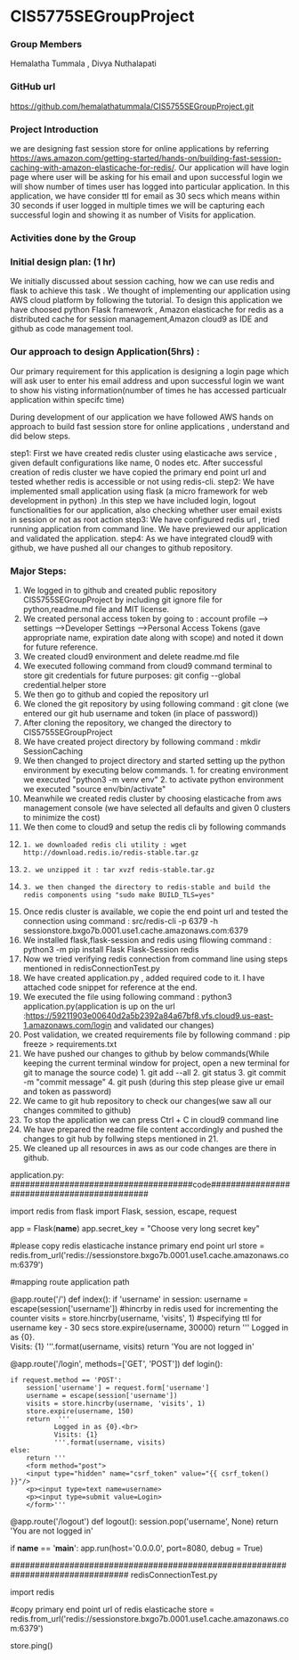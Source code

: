 # CIS5775SEGroupProject
### Group Members
Hemalatha Tummala , Divya Nuthalapati
### GitHub url
https://github.com/hemalathatummala/CIS5755SEGroupProject.git
### Project Introduction
we are designing fast session store for online applications by referring https://aws.amazon.com/getting-started/hands-on/building-fast-session-caching-with-amazon-elasticache-for-redis/. Our application will have login page where user will be asking for his email and upon successful login we will show number of times user has logged into particular
application. In this application, we have consider ttl for email as 30 secs which means within 30 seconds if user logged in multiple times we will be capturing each successful login and showing it as number of Visits for application.

### Activities done by the Group
### Initial design plan: (1 hr)
We initially discussed about session caching, how we can use redis and flask to achieve this task . We thought of implementing our application using AWS cloud platform by following the tutorial. 
To design this application we have choosed python Flask framework , Amazon elasticache for redis as a distributed cache for session management,Amazon cloud9 as IDE and github as code management tool.

### Our approach to design Application(5hrs) : 

Our primary requirement for this application is designing a login page which will ask user to enter his email address and upon successful login we want to show his visting information(number of times he has accessed particualr application within specifc time)

During development of our application we have followed AWS hands on approach to build fast session store for online applications , understand and did below steps.

step1: First we have created redis cluster using elasticache aws service , given default configurations like name, 0 nodes etc. After successful creation of redis cluster we have copied the primary end point url and tested whether redis is accessible or not using redis-cli.
step2: We have implemented small application using flask (a micro framework for web development in python) .In this step we have included login, logout functionalities for our application, also checking whether user email exists in session or not as root action
step3: We have configured redis url , tried running application from command line. We have previewed our application and validated the application.
step4: As we have integrated cloud9 with github, we have pushed all our changes to github repository. 

### Major Steps: 
1. We logged in to github and created public repository CIS5755SEGroupProject by including git ignore file for python,readme.md file and MIT license.
2. We created personal access token by going to : account profile --> settings -->Developer Settings -->Personal Access Tokens (gave appropriate name, expiration date along with scope) and noted it down for future reference.
3. We created cloud9 environment and delete readme.md file
4. We executed following command from cloud9 command terminal to store git credentials for future purposes: git config --global credential.helper store 
5. We then go to github and copied the repository url 
6. We cloned the git repository by using following command : git clone <repository-url> (we entered our git hub username and token (in place of password))
7. After cloning the repository, we changed the directory to CIS5755SEGroupProject
8. We have created project directory by following command : mkdir SessionCaching
9. We then changed to project directory and started setting up the python environment by executing below commands.
        1. for creating environment we executed "python3 -m venv env" 
        2. to activate python environment we executed "source env/bin/activate"
10. Meanwhile we created redis cluster by choosing elasticache from aws management console (we have selected all defaults and given 0 clusters to minimize the cost) 
11. We then come to cloud9 and setup the redis cli by following commands
12.     1. we downloaded redis cli utility : wget http://download.redis.io/redis-stable.tar.gz
13.     2. we unzipped it : tar xvzf redis-stable.tar.gz
14.     3. we then changed the directory to redis-stable and build the redis components using "sudo make BUILD_TLS=yes"
15. Once redis cluster is available, we copie the end point url and tested the connection using command : src/redis-cli -p 6379 -h sessionstore.bxgo7b.0001.use1.cache.amazonaws.com:6379
16. We installed flask,flask-session and redis using fllowing command : python3 -m pip install Flask Flask-Session redis
17. Now we tried verifying redis connection from command line using steps mentioned in redisConnectionTest.py
18. We have created application.py , added required code to it. I have attached code snippet for reference at the end.      
19. We executed the file using following command : python3 application.py(application is up on the url :https://59211903e00640d2a5b2392a84a67bf8.vfs.cloud9.us-east-1.amazonaws.com/login and validated our changes)
20. Post validation, we created requirements file by following command : pip freeze > requirements.txt
21. We have pushed our changes to github by below commands(While keeping the current terminal window for project,  open a new terminal for git to manage the source code)
        1. git add --all
        2. git status
        3. git commit -m "commit message"
        4. git push (during this step please give ur email and token as password)
22. We came to git hub repository to check our changes(we saw all our changes commited to github)
23. To stop the application we can press Ctrl + C in cloud9 command line 
24. We have prepared the readme file content accordingly and pushed the changes to git hub by follwing steps mentioned in 21.
25. We cleaned up all resources in aws as our code changes are there in github.
        
application.py:
#####################################code############################################

import redis
from flask import Flask, session,  escape, request

app = Flask(__name__)
app.secret_key = "Choose very long secret key"

#please copy redis elasticache instance primary end point url
store = redis.from_url('redis://sessionstore.bxgo7b.0001.use1.cache.amazonaws.com:6379')

#mapping route application path
        
@app.route('/')
def index():
    if 'username' in session:
        username = escape(session['username'])
        #hincrby in redis used for incrementing the counter 
        visits = store.hincrby(username, 'visits', 1)
        #specifying ttl for username key - 30 secs
        store.expire(username, 30000)
        return '''
        Logged in as {0}.<br>
        Visits: {1}
        '''.format(username, visits)
    return 'You are not logged in'

@app.route('/login', methods=['GET', 'POST'])
def login():

    if request.method == 'POST':
        session['username'] = request.form['username']
        username = escape(session['username'])
        visits = store.hincrby(username, 'visits', 1)
        store.expire(username, 150)
        return  '''
               Logged in as {0}.<br>
               Visits: {1}
               '''.format(username, visits)
    else:
        return '''
        <form method="post">
        <input type="hidden" name="csrf_token" value="{{ csrf_token() }}"/>
        <p><input type=text name=username>
        <p><input type=submit value=Login>
        </form>'''

@app.route('/logout')
def logout():
    session.pop('username', None)
    return 'You are not logged in'
    
if __name__ == '__main__':
    app.run(host='0.0.0.0', port=8080, debug = True)
        
################################################################################
redisConnectionTest.py
      
import redis

#copy primary end point url of redis elasticache
store = redis.from_url('redis://sessionstore.bxgo7b.0001.use1.cache.amazonaws.com:6379')

store.ping()

